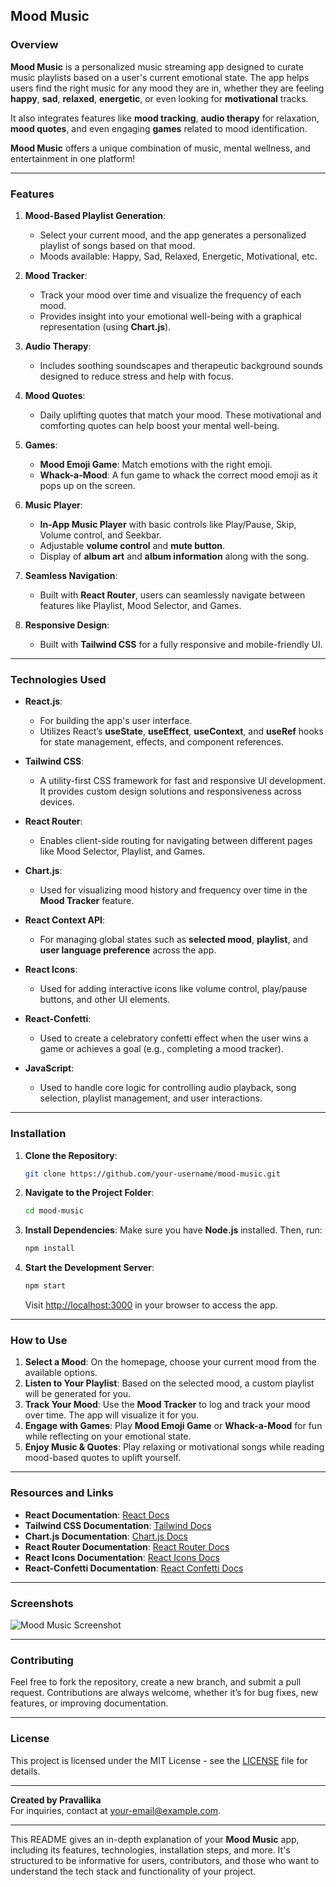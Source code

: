 ## Mood Music

### Overview

**Mood Music** is a personalized music streaming app designed to curate music playlists based on a user's current emotional state. The app helps users find the right music for any mood they are in, whether they are feeling **happy**, **sad**, **relaxed**, **energetic**, or even looking for **motivational** tracks. 

It also integrates features like **mood tracking**, **audio therapy** for relaxation, **mood quotes**, and even engaging **games** related to mood identification. 

**Mood Music** offers a unique combination of music, mental wellness, and entertainment in one platform!

---

### Features

1. **Mood-Based Playlist Generation**:
   - Select your current mood, and the app generates a personalized playlist of songs based on that mood.
   - Moods available: Happy, Sad, Relaxed, Energetic, Motivational, etc.

2. **Mood Tracker**:
   - Track your mood over time and visualize the frequency of each mood.
   - Provides insight into your emotional well-being with a graphical representation (using **Chart.js**).

3. **Audio Therapy**:
   - Includes soothing soundscapes and therapeutic background sounds designed to reduce stress and help with focus.

4. **Mood Quotes**:
   - Daily uplifting quotes that match your mood. These motivational and comforting quotes can help boost your mental well-being.

5. **Games**:
   - **Mood Emoji Game**: Match emotions with the right emoji.
   - **Whack-a-Mood**: A fun game to whack the correct mood emoji as it pops up on the screen.

6. **Music Player**:
   - **In-App Music Player** with basic controls like Play/Pause, Skip, Volume control, and Seekbar.
   - Adjustable **volume control** and **mute button**.
   - Display of **album art** and **album information** along with the song.

7. **Seamless Navigation**:
   - Built with **React Router**, users can seamlessly navigate between features like Playlist, Mood Selector, and Games.

8. **Responsive Design**:
   - Built with **Tailwind CSS** for a fully responsive and mobile-friendly UI.

---

### Technologies Used

- **React.js**:
   - For building the app's user interface.
   - Utilizes React’s **useState**, **useEffect**, **useContext**, and **useRef** hooks for state management, effects, and component references.
   
- **Tailwind CSS**:
   - A utility-first CSS framework for fast and responsive UI development. It provides custom design solutions and responsiveness across devices.

- **React Router**:
   - Enables client-side routing for navigating between different pages like Mood Selector, Playlist, and Games.

- **Chart.js**:
   - Used for visualizing mood history and frequency over time in the **Mood Tracker** feature.

- **React Context API**:
   - For managing global states such as **selected mood**, **playlist**, and **user language preference** across the app.

- **React Icons**:
   - Used for adding interactive icons like volume control, play/pause buttons, and other UI elements.

- **React-Confetti**:
   - Used to create a celebratory confetti effect when the user wins a game or achieves a goal (e.g., completing a mood tracker).

- **JavaScript**:
   - Used to handle core logic for controlling audio playback, song selection, playlist management, and user interactions.

---

### Installation

1. **Clone the Repository**:
   ```bash
   git clone https://github.com/your-username/mood-music.git
   ```

2. **Navigate to the Project Folder**:
   ```bash
   cd mood-music
   ```

3. **Install Dependencies**:
   Make sure you have **Node.js** installed. Then, run:
   ```bash
   npm install
   ```

4. **Start the Development Server**:
   ```bash
   npm start
   ```
   Visit [http://localhost:3000](http://localhost:3000) in your browser to access the app.

---

### How to Use

1. **Select a Mood**: On the homepage, choose your current mood from the available options.
2. **Listen to Your Playlist**: Based on the selected mood, a custom playlist will be generated for you.
3. **Track Your Mood**: Use the **Mood Tracker** to log and track your mood over time. The app will visualize it for you.
4. **Engage with Games**: Play **Mood Emoji Game** or **Whack-a-Mood** for fun while reflecting on your emotional state.
5. **Enjoy Music & Quotes**: Play relaxing or motivational songs while reading mood-based quotes to uplift yourself.

---

### Resources and Links

- **React Documentation**: [React Docs](https://reactjs.org/docs/getting-started.html)
- **Tailwind CSS Documentation**: [Tailwind Docs](https://tailwindcss.com/docs)
- **Chart.js Documentation**: [Chart.js Docs](https://www.chartjs.org/docs/latest/)
- **React Router Documentation**: [React Router Docs](https://reactrouter.com/)
- **React Icons Documentation**: [React Icons Docs](https://react-icons.github.io/react-icons/)
- **React-Confetti Documentation**: [React Confetti Docs](https://www.npmjs.com/package/react-confetti)

---

### Screenshots

![Mood Music Screenshot](./screenshots/screenshot.png)

---

### Contributing

Feel free to fork the repository, create a new branch, and submit a pull request. Contributions are always welcome, whether it’s for bug fixes, new features, or improving documentation.

---

### License

This project is licensed under the MIT License - see the [LICENSE](LICENSE) file for details.

---

**Created by Pravallika**  
For inquiries, contact at [your-email@example.com](mailto:your-email@example.com).

---

This README gives an in-depth explanation of your **Mood Music** app, including its features, technologies, installation steps, and more. It's structured to be informative for users, contributors, and those who want to understand the tech stack and functionality of your project.

